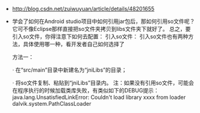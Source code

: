 
- http://blog.csdn.net/zuiwuyuan/article/details/48201655
- 学会了如何在Android studio项目中如何引用jar包后，那如何引用so文件呢？
它可不像Eclipse那样直接把so文件夹拷贝到libs文件夹下就好了。
总之，要引入so文件，你得注意下如何去配置：
  引入so文件：
  引入so文件也有两种方法，具体使用哪一种，看开发者自己如何选择了

  方法一：

     · 在“src/main”目录中新建名为“jniLibs”的目录；

     · 将so文件复制、粘贴到“jniLibs”目录内。
      注：如果没有引用so文件，可能会在程序执行的时候加载类库失败，有类似如下的DEBUG提示：
      java.lang.UnsatisfiedLinkError: Couldn't load library xxxx from loader dalvik.system.PathClassLoader